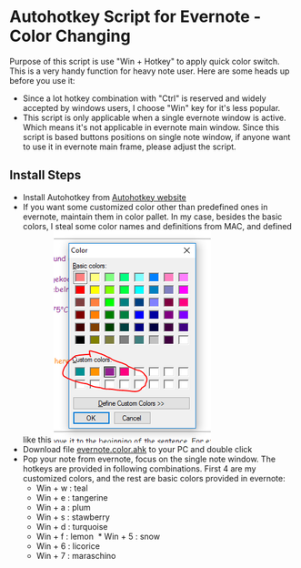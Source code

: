 # Autohotkey Script for Evernote - Color Changing

Purpose of this script is use "Win + Hotkey" to apply quick color switch. This is a very handy function for heavy note user. Here are some heads up before you use it:
* Since a lot hotkey combination with "Ctrl" is reserved and widely accepted by windows users, I choose "Win" key for it's less popular.
* This script is only applicable when a single evernote window is active. Which means it's not applicable in evernote main window. Since this script is based buttons positions on single note window, if anyone want to use it in evernote main frame, please adjust the script.

Install Steps
--------------
* Install Autohotkey from [Autohotkey website](https://autohotkey.com/)
* If you want some customized color other than predefined ones in evernote, maintain them in color pallet. In my case, besides the basic colors, I steal some color names and definitions from MAC, and defined like this
  ![](./img/custom.color.PNG)
* Download file [evernote.color.ahk](./evernote.color.ahk) to your PC and double click
* Pop your note from evernote, focus on the single note window. The hotkeys are provided in following combinations. First 4 are my customized colors, and the rest are basic colors provided in evernote:
  * Win + w : teal
  * Win + e : tangerine
  * Win + a : plum
  * Win + s : stawberry
  * Win + d : turquoise
  * Win + f : lemon
  * Win + 5 : snow
  * Win + 6 : licorice
  * Win + 7 : maraschino
